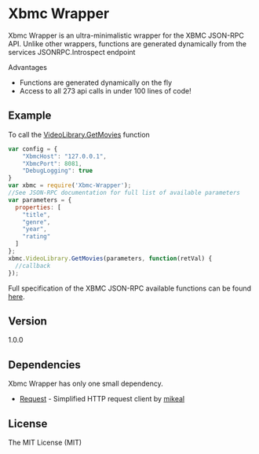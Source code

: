 ﻿Xbmc Wrapper
=========

Xbmc Wrapper is an ultra-minimalistic wrapper for the XBMC JSON-RPC API. Unlike other wrappers, functions are generated dynamically from the services JSONRPC.Introspect endpoint

Advantages

  - Functions are generated dynamically on the fly
  - Access to all 273 api calls in under 100 lines of code!
 
Example  
-------
 
To call the [VideoLibrary.GetMovies] function
```JavaScript
var config = {
	"XbmcHost": "127.0.0.1",
	"XbmcPort": 8081,
	"DebugLogging": true
}
var xbmc = require('Xbmc-Wrapper');
//See JSON-RPC documentation for full list of available parameters
var parameters = {
  properties: [
    "title",
    "genre",
    "year",
    "rating"
  ]
};
xbmc.VideoLibrary.GetMovies(parameters, function(retVal) {
  //callback
});
```

Full specification of the XBMC JSON-RPC available functions can be found [here].


Version
----

1.0.0

Dependencies
-----------

Xbmc Wrapper has only one small dependency. 

* [Request] - Simplified HTTP request client by [mikeal]

License
----

The MIT License (MIT)

[Request]:https://github.com/mikeal/request
[mikeal]:https://github.com/mikeal
[VideoLibrary.GetMovies]:http://wiki.xbmc.org/?title=JSON-RPC_API/v6#VideoLibrary.GetMovies
[here]:http://wiki.xbmc.org/?title=JSON-RPC_API/v6
